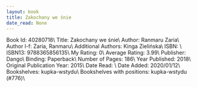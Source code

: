 ```yaml
---
layout: book
title: Zakochany we śnie
date_read: None
---
```


Book Id: 40280718\ 
Title: Zakochany we śnie\ 
Author: Ranmaru Zaria\ 
Author l-f: Zaria, Ranmaru\ 
Additional Authors: Kinga Zielińska\ 
ISBN: \ 
ISBN13: 9788365856135\ 
My Rating: 0\ 
Average Rating: 3.99\ 
Publisher: Dango\ 
Binding: Paperback\ 
Number of Pages: 186\ 
Year Published: 2018\ 
Original Publication Year: 2015\ 
Date Read: \ 
Date Added: 2020/01/12\ 
Bookshelves: kupka-wstydu\ 
Bookshelves with positions: kupka-wstydu (#776)\ 

